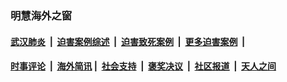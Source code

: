 
### 明慧海外之窗

####  [武汉肺炎](indexes/365.md?t=01271100) &nbsp;|&nbsp;  [迫害案例综述](indexes/328.md?t=01271100) &nbsp;|&nbsp; [迫害致死案例](indexes/277.md?t=01271100)  &nbsp;|&nbsp; [更多迫害案例](indexes/81.md?t=01271100)  &nbsp;|&nbsp; 
####  [时事评论](indexes/251.md?t=01271100) &nbsp;|&nbsp; [海外简讯](indexes/245.md?t=01271100)&nbsp;|&nbsp;  [社会支持](indexes/140.md?t=01271100) &nbsp;|&nbsp; [褒奖决议](indexes/282.md?t=01271100) &nbsp;|&nbsp; [社区报道](indexes/91.md?t=01271100)  &nbsp;|&nbsp; [天人之间](indexes/78.md?t=01271100) 

